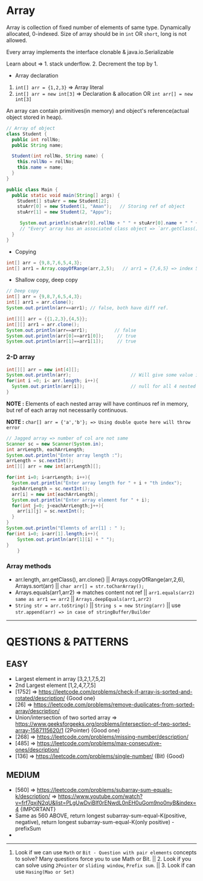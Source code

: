 # Array

Array is collection of fixed number of elements of same type. Dynamically allocated, 0-indexed. Size of array should be in `int` OR `short`, long is not allowed.

Every array implements the interface clonable & java.io.Serializable

Learn about => 1. stack underflow. 2. Decrement the top by 1.

- Array declaration

1. `int[] arr = {1,2,3}` => Array literal
2. `int[] arr = new int[3]` => Declaration & allocation OR `int arr[] = new int[3]`


An array can contain primitives(in memory) and object's reference(actual object stored in heap).

```java
// Array of object
class Student {
  public int rollNo;
  public String name;

  Student(int rollNo, String name) { 
    this.rollNo = rollNo;
    this.name = name;
  }
}

public class Main {
  public static void main(String[] args) {
    Student[] stuArr = new Student[2];
    stuArr[0] = new Student(1, "Aman");   // Storing ref of object
    stuArr[1] = new Student(2, "Appu");

     System.out.println(stuArr[0].rollNo + " " + stuArr[0].name + " " +  stuArr.getClass());
     // "Every" array has an associated class object => `arr.getClass()`
  }
}

```

- Copying

```java
int[] arr = {9,8,7,6,5,4,3};
int[] arr1 = Array.copyOfRange(arr,2,5);   // arr1 = {7,6,5} => index 5 excluded
```

- Shallow copy, deep copy

```java
// Deep copy
int[] arr = {9,8,7,6,5,4,3};
int[] arr1 = arr.clone();
System.out.println(arr==arr1); // false, both have diff ref.
```

```java
int[][] arr = {{1,2,3},{4,5}};
int[][] arr1 = arr.clone();
System.out.println(arr==arr1);          // false
System.out.println(arr[0]==arr1[0]);     // true
System.out.println(arr[1]==arr1[1]);     // true
```

### 2-D array

```java
int[][] arr = new int[4][];
System.out.println(arr);                      // Will give some value i.e. ref
for(int i =0; i< arr.length; i++){
  System.out.println(arr[i]);                 // null for all 4 nested arrays
}
```
**NOTE :** Elements of each nested array will have continuos ref in memory, but ref of each array not necessarily continuous.

**NOTE :** `char[] arr = {'a','b'}; => Using double quote here will throw error`
```java
// Jagged array => number of col are not same 
Scanner sc = new Scanner(System.in);
int arrLength, eachArrLength;
System.out.println("Enter array length :");
arrLength = sc.nextInt();
int[][] arr = new int[arrLength][];

for(int i=0; i<arrLength; i++){
  System.out.println("Enter array length for " + i + "th index");
  eachArrLength = sc.nextInt();
  arr[i] = new int[eachArrLength];
  System.out.println("Enter array element for " + i);
  for(int j=0; j<eachArrLength;j++){
    arr[i][j] = sc.nextInt();
  }
}
System.out.println("Elemnts of arr[1] : " );
for(int i=0; i<arr[1].length;i++){
    System.out.println(arr[1][i] + " ");
}
	}

```

### Array methods

- arr.length, arr.getClass(), arr.clone() || Arrays.copyOfRange(arr,2,6), Arrays.sort(arr) || `char arr[] = str.toCharArray();`
- Arrays.equals(arr1,arr2) => matches content not ref || `arr1.equals(arr2)  same as arr1 == arr2` || `Arrays.deepEquals(arr1,arr2)`
- `String str = arr.toString()` || `String s = new String(arr)` || use `str.append(arr) => in case of stringBuffer/Builder`



---------

# QESTIONS & PATTERNS

## EASY

- Largest element in array [3,2,1,7,5,2]
- 2nd Largest element [1,2,4,7,7,5]
- [1752] => https://leetcode.com/problems/check-if-array-is-sorted-and-rotated/description/             {Good one}
- [26] => https://leetcode.com/problems/remove-duplicates-from-sorted-array/description/
- Union/intersection of two sorted array => https://www.geeksforgeeks.org/problems/intersection-of-two-sorted-array-1587115620/1 (2Pointer)  {Good one}
- [268] => https://leetcode.com/problems/missing-number/description/
- [485] => https://leetcode.com/problems/max-consecutive-ones/description/
- [136] => https://leetcode.com/problems/single-number/                        (Bit) {Good}

## MEDIUM

- [560] => https://leetcode.com/problems/subarray-sum-equals-k/description/  => https://www.youtube.com/watch?v=frf7qxiN2qU&list=PLgUwDviBIf0rENwdL0nEH0uGom9no0nyB&index=4                       {IMPORTANT}
- Same as 560 ABOVE, return longest subarray-sum-equal-K(positive, negative),  return longest subarray-sum-equal-K(only positive) - prefixSum
- 











------

1. Look if we can use `Math` or `Bit - Question with pair elements` concepts to solve? Many questions force you to use Math or Bit. || 2. Look if you can solve using `2Pointer` or `sliding window`, `Prefix sum`. || 3. Look if can use `Hasing(Mao or Set)` 
